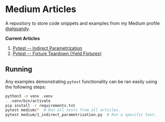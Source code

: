 # Medium Articles

A repository to store code snippets and examples from my Medium profile [@algoandy](https://medium.com/@algoandy).

**Current Articles**
1. [Pytest -- Indirect Parametrization](https://medium.com/@algoandy/pytest-indirect-parametrization-fa0721324968)
2. [Pytest -- Fixture Teardown (Yield Fixtures)](https://medium.com/@algoandy/pytest-fixture-teardown-yield-fixtures-ed21640f6b20)

## Running

Any examples demonstrating `pytest` functionality can be ran easily using the following steps:

```bash
python3 -m venv .venv
. .venv/bin/activate
pip install -r requirements.txt
pytest medium/*  # Run all tests from all articles.
pytest medium/1_indirect_parametrization.py  # Run a specific test.
```

